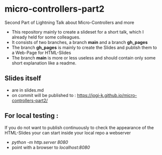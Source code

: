 # micro-controllers-part2

Second Part of Lightning Talk about Micro-Controllers and more



* This repository mainly to create a slideset for a short talk, which I already held for some colleagues.
* It consists of two branches, a branch __main__ and a branch __gh_pages__
* The branch __gh_pages__ is mainly to create the Slides and publish them to a Web-Page for HTML-Slides
* The branch __main__ is more or less useless and should contain only some short explanation like a readme.

## Slides itself

* are in slides.md
* on commit will be published to : https://jogi-k.github.io/micro-controllers-part2/


## For local testing :

If you do not want to publish continuously to check the appearance of the HTML-Slides your can start inside your local repo a webserver

* _python -m http.server 8080_
* point with a browser to _localhost:8080_

